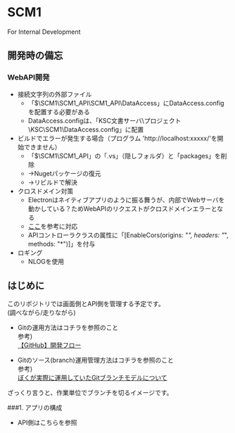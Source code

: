 # SCM1
For Internal Development

## 開発時の備忘
### WebAPI開発
+ 接続文字列の外部ファイル
    + 「$\SCM1\SCM1_API\SCM1_API\DataAccess」にDataAccess.configを配置する必要がある
    + DataAccess.configは、「KSC文書サーバ\プロジェクト\KSC\SCM1\DataAccess.config」に配置
+ ビルドでエラーが発生する場合（プログラム 'http://localhost:xxxxx/'を開始できません）
    + 「$\SCM1\SCM1_API」の「.vs」（隠しフォルダ）と「packages」を削除
    + →Nugetパッケージの復元
    + →リビルドで解決
+ クロスドメイン対策
    + Electronはネイティブアプリのように振る舞うが、内部でWebサーバを動かしている？ためWebAPIのリクエストがクロスドメインエラーとなる
    + [ここ](https://social.technet.microsoft.com/wiki/contents/articles/33771.fix-to-no-access-control-allow-origin-header-is-present-or-working-with-cross-origin-request-in-asp-net-web-api.aspx)を参考に対応
    + APIコントローラクラスの属性に「[EnableCors(origins: "*", headers: "*", methods: "*")]」を付与
+ ロギング
    + NLOGを使用

## はじめに
このリポジトリでは画面側とAPI側を管理する予定です。  
(調べながら/走りながら)  

+ Gitの運用方法はコチラを参照のこと  
 参考)  
 [【GitHub】開発フロー](https://qiita.com/KokiEnomoto/items/cc155ef12227a6bf3376)  
  
+ Gitのソース(branch)運用管理方法はコチラを参照のこと  
 参考)  
 [ぼくが実際に運用していたGitブランチモデルについて](https://havelog.ayumusato.com/develop/git/e513-git_branch_model.html#e513-2)  
  
ざっくり言うと、作業単位でブランチを切るイメージです。


###1. アプリの構成

+ API側はこちらを参照





